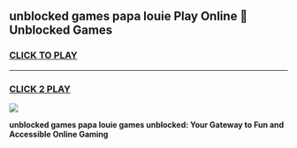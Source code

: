 
## unblocked games papa louie Play Online 👋 Unblocked Games
<h3>
<a href="https://premium.freeplayer.one?title=unblocked_games_papa_louie&ref=19F">CLICK TO PLAY</a></h3>
<hr>

<h3>
<a href="https://premium.freeplayer.one?title=unblocked_games_papa_louie&ref=19F">CLICK 2 PLAY</a>
  
</h3>

<a href="https://premium.freeplayer.one?title=unblocked_games_papa_louie&ref=19F"><img src="https://clearcache.store/games.png"></a>


**unblocked games papa louie games unblocked: Your Gateway to Fun and Accessible Online Gaming**
